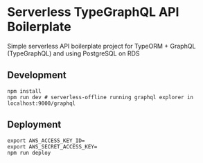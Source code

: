 # Serverless TypeGraphQL API Boilerplate

Simple serverless API boilerplate project for TypeORM + GraphQL (TypeGraphQL) and using PostgreSQL on RDS

## Development

```
npm install
npm run dev # serverless-offline running graphql explorer in localhost:9000/graphql
```

## Deployment

```
export AWS_ACCESS_KEY_ID=
export AWS_SECRET_ACCESS_KEY=
npm run deploy
```

